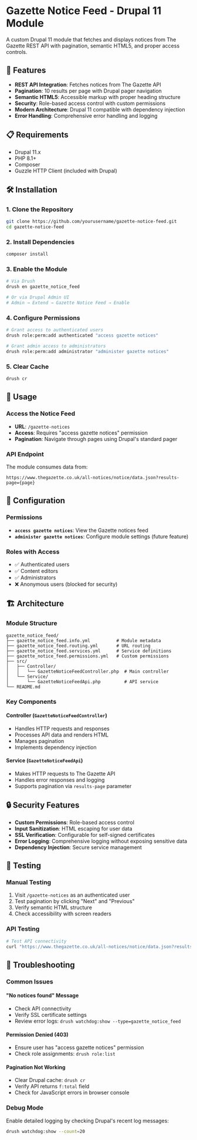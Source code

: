 # Gazette Notice Feed - Drupal 11 Module

A custom Drupal 11 module that fetches and displays notices from The Gazette REST API with pagination, semantic HTML5, and proper access controls.

## 🚀 Features

- **REST API Integration**: Fetches notices from The Gazette API
- **Pagination**: 10 results per page with Drupal pager navigation
- **Semantic HTML5**: Accessible markup with proper heading structure
- **Security**: Role-based access control with custom permissions
- **Modern Architecture**: Drupal 11 compatible with dependency injection
- **Error Handling**: Comprehensive error handling and logging

## 📋 Requirements

- Drupal 11.x
- PHP 8.1+
- Composer
- Guzzle HTTP Client (included with Drupal)

## 🛠️ Installation

### 1. Clone the Repository
```bash
git clone https://github.com/yourusername/gazette-notice-feed.git
cd gazette-notice-feed
```

### 2. Install Dependencies
```bash
composer install
```

### 3. Enable the Module
```bash
# Via Drush
drush en gazette_notice_feed

# Or via Drupal Admin UI
# Admin → Extend → Gazette Notice Feed → Enable
```

### 4. Configure Permissions
```bash
# Grant access to authenticated users
drush role:perm:add authenticated "access gazette notices"

# Grant admin access to administrators
drush role:perm:add administrator "administer gazette notices"
```

### 5. Clear Cache
```bash
drush cr
```

## 🎯 Usage

### Access the Notice Feed
- **URL**: `/gazette-notices`
- **Access**: Requires "access gazette notices" permission
- **Pagination**: Navigate through pages using Drupal's standard pager

### API Endpoint
The module consumes data from:
```
https://www.thegazette.co.uk/all-notices/notice/data.json?results-page={page}
```

## 🔧 Configuration

### Permissions
- **`access gazette notices`**: View the Gazette notices feed
- **`administer gazette notices`**: Configure module settings (future feature)

### Roles with Access
- ✅ Authenticated users
- ✅ Content editors  
- ✅ Administrators
- ❌ Anonymous users (blocked for security)

## 🏗️ Architecture

### Module Structure
```
gazette_notice_feed/
├── gazette_notice_feed.info.yml          # Module metadata
├── gazette_notice_feed.routing.yml       # URL routing
├── gazette_notice_feed.services.yml      # Service definitions
├── gazette_notice_feed.permissions.yml   # Custom permissions
├── src/
│   ├── Controller/
│   │   └── GazetteNoticeFeedController.php  # Main controller
│   └── Service/
│       └── GazetteNoticeFeedApi.php         # API service
└── README.md
```

### Key Components

#### Controller (`GazetteNoticeFeedController`)
- Handles HTTP requests and responses
- Processes API data and renders HTML
- Manages pagination
- Implements dependency injection

#### Service (`GazetteNoticeFeedApi`)
- Makes HTTP requests to The Gazette API
- Handles error responses and logging
- Supports pagination via `results-page` parameter

## 🔒 Security Features

- **Custom Permissions**: Role-based access control
- **Input Sanitization**: HTML escaping for user data
- **SSL Verification**: Configurable for self-signed certificates
- **Error Logging**: Comprehensive logging without exposing sensitive data
- **Dependency Injection**: Secure service management

## 🧪 Testing

### Manual Testing
1. Visit `/gazette-notices` as an authenticated user
2. Test pagination by clicking "Next" and "Previous"
3. Verify semantic HTML structure
4. Check accessibility with screen readers

### API Testing
```bash
# Test API connectivity
curl "https://www.thegazette.co.uk/all-notices/notice/data.json?results-page=1"
```

## 🐛 Troubleshooting

### Common Issues

#### "No notices found" Message
- Check API connectivity
- Verify SSL certificate settings
- Review error logs: `drush watchdog:show --type=gazette_notice_feed`

#### Permission Denied (403)
- Ensure user has "access gazette notices" permission
- Check role assignments: `drush role:list`

#### Pagination Not Working
- Clear Drupal cache: `drush cr`
- Verify API returns `f:total` field
- Check for JavaScript errors in browser console

### Debug Mode
Enable detailed logging by checking Drupal's recent log messages:
```bash
drush watchdog:show --count=20
```

